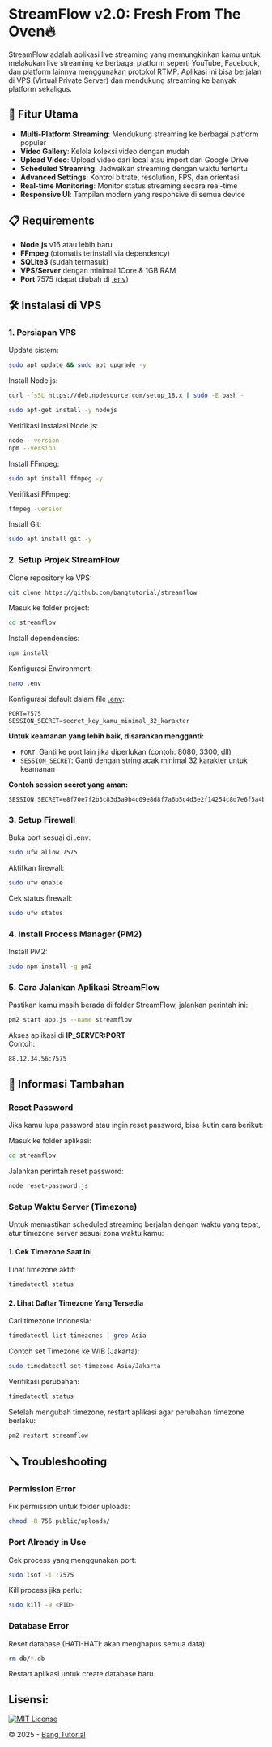 # StreamFlow v2.0: Fresh From The Oven🔥

StreamFlow adalah aplikasi live streaming yang memungkinkan kamu untuk melakukan live streaming ke berbagai platform seperti YouTube, Facebook, dan platform lainnya menggunakan protokol RTMP. Aplikasi ini bisa berjalan di VPS (Virtual Private Server) dan mendukung streaming ke banyak platform sekaligus.

## 🚀 Fitur Utama

- **Multi-Platform Streaming**: Mendukung streaming ke berbagai platform populer
- **Video Gallery**: Kelola koleksi video dengan mudah
- **Upload Video**: Upload video dari local atau import dari Google Drive
- **Scheduled Streaming**: Jadwalkan streaming dengan waktu tertentu
- **Advanced Settings**: Kontrol bitrate, resolution, FPS, dan orientasi
- **Real-time Monitoring**: Monitor status streaming secara real-time
- **Responsive UI**: Tampilan modern yang responsive di semua device

## 📋 Requirements

- **Node.js** v16 atau lebih baru
- **FFmpeg** (otomatis terinstall via dependency)
- **SQLite3** (sudah termasuk)
- **VPS/Server** dengan minimal 1Core & 1GB RAM
- **Port** 7575 (dapat diubah di [.env](.env))

## 🛠️ Instalasi di VPS

### 1. Persiapan VPS

Update sistem:

```bash
sudo apt update && sudo apt upgrade -y
```

Install Node.js:

```bash
curl -fsSL https://deb.nodesource.com/setup_18.x | sudo -E bash -
```

```bash
sudo apt-get install -y nodejs
```

Verifikasi instalasi Node.js:

```bash
node --version
npm --version
```

Install FFmpeg:

```bash
sudo apt install ffmpeg -y
```

Verifikasi FFmpeg:
```bash
ffmpeg -version
```

Install Git:

```bash
sudo apt install git -y
```

### 2. Setup Projek StreamFlow

Clone repository ke VPS:

```bash
git clone https://github.com/bangtutorial/streamflow
```

Masuk ke folder project:

```bash
cd streamflow
```

Install dependencies:

```bash
npm install
```

Konfigurasi Environment:

```bash
nano .env
```

Konfigurasi default dalam file [.env](.env):

```env
PORT=7575
SESSION_SECRET=secret_key_kamu_minimal_32_karakter
```

**Untuk keamanan yang lebih baik, disarankan mengganti:**
- `PORT`: Ganti ke port lain jika diperlukan (contoh: 8080, 3300, dll)
- `SESSION_SECRET`: Ganti dengan string acak minimal 32 karakter untuk keamanan

**Contoh session secret yang aman:**
```env
SESSION_SECRET=e8f70e7f2b3c83d3a9b4c09e8d8f7a6b5c4d3e2f14254c8d7e6f5a4b3c2d1e0
```

### 3. Setup Firewall

Buka port sesuai di .env:

```bash
sudo ufw allow 7575
```

Aktifkan firewall:

```bash
sudo ufw enable
```

Cek status firewall:

```bash
sudo ufw status
```

### 4. Install Process Manager (PM2)

Install PM2:

```bash
sudo npm install -g pm2
```

### 5. Cara Jalankan Aplikasi StreamFlow

Pastikan kamu masih berada di folder StreamFlow, jalankan perintah ini:

```bash
pm2 start app.js --name streamflow
```

Akses aplikasi di <b>IP_SERVER:PORT</b><br>
Contoh:

```bash
88.12.34.56:7575
```

## 📝 Informasi Tambahan

### Reset Password

Jika kamu lupa password atau ingin reset password, bisa ikutin cara berikut:

Masuk ke folder aplikasi:

```bash
cd streamflow
```

Jalankan perintah reset password:

```bash
node reset-password.js
```

### Setup Waktu Server (Timezone)

Untuk memastikan scheduled streaming berjalan dengan waktu yang tepat, atur timezone server sesuai zona waktu kamu:

#### 1. Cek Timezone Saat Ini

Lihat timezone aktif:

```bash
timedatectl status
```

#### 2. Lihat Daftar Timezone Yang Tersedia

Cari timezone Indonesia:

```bash
timedatectl list-timezones | grep Asia
```

Contoh set Timezone ke WIB (Jakarta):

```bash
sudo timedatectl set-timezone Asia/Jakarta
```

Verifikasi perubahan:

```bash
timedatectl status
```

Setelah mengubah timezone, restart aplikasi agar perubahan timezone berlaku:

```bash
pm2 restart streamflow
```

## 🪛 Troubleshooting

### Permission Error

Fix permission untuk folder uploads:

```bash
chmod -R 755 public/uploads/
```

### Port Already in Use

Cek process yang menggunakan port:

```bash
sudo lsof -i :7575
```

Kill process jika perlu:

```bash
sudo kill -9 <PID>
```

### Database Error

Reset database (HATI-HATI: akan menghapus semua data):

```bash
rm db/*.db
```

Restart aplikasi untuk create database baru.

## Lisensi:

[![MIT License](https://img.shields.io/badge/License-MIT-green.svg)](https://github.com/bangtutorial/streamflow/blob/main/LICENSE)

© 2025 - [Bang Tutorial](https://youtube.com/bangtutorial)